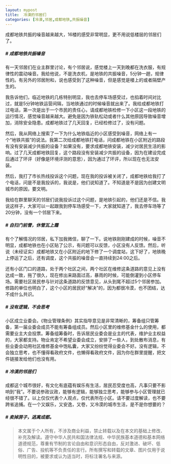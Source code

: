 ```yaml
---
layout: mypost
title:  冷漠的邻居们
categories: [冷漠,邻居,成都地铁,共振噪音]
---
```


成都地铁共振的噪音越来越大，16楼的感受非常明显，更不用说低楼层的邻居们了。

##### # 成都地铁共振噪音
有一天邻居们在业主群里讨论，有个邻居说，感觉楼上一天到晚都在洗衣服，有规律性的震动噪音。我给他说，不是洗衣机，是地铁的共振噪音，5分钟一趟，规律性的。有另外的邻居附和，说也感受到了这种噪音，但是感觉是楼上的或者隔壁产生的。

我告诉他们，临近地铁的几栋特别明显，我也去停车场感受过，也掐着时间对比过，就是5分钟地铁运营间隔，当地铁通过的时候噪音就出来了。我给成都地铁打过电话，第一次是出于一个市民的责任心，请成都地铁检修一下小区这一段地铁的运行情况，感觉噪音越来越大。避免是因为铁轨松动或者什么其他原因导致噪音增加，消除安全隐患。成都地铁过了几天回复，已经检修过了，没有问题。

然后，我从网络上搜索了一下为什么地铁临近的小区感受到噪音，网络上有一个“地铁共振”的说法。我第二次给成都地铁打电话，问成都地铁在小区附近的路段有没有安装减少共振的设备？如果没有，要求成都地铁安装，减少对居民生活的影响。过了几天成都地铁回复，这个路段没有安装减少共振的设备，因为在建设完成后通过了环评（好像是环境评测的意思），因为通过了环评，所以现在也无法安装。

然后，我打了市长热线投诉这个问题，现在我的投诉被关闭了，成都地铁给我打了个电话，问是不是我投诉的，我说是，他们说知道了。不知道是不是因为创建文明城市的原因，要文明。

我给在群里聊天的邻居们说我投诉过这个问题，是地铁引起的，他们还是不信。我说这样子，大家可以一起跟我到停车场感受一下，大家就知道了，我去停车场等了20分钟，没有一个邻居下来。

##### # 自扫门前雪，休管瓦上霜
有个了解情况的邻居，私下加我微信，聊了一下。说地铁刚刚建成的时候，噪音不明显，成都地铁也在小区贴了公示，有问题可以反馈，小区没有人反馈。然后，听说（未经证实）成都地铁又在小区附近的地下修了一个调度站，这下好了，地铁晚上停运了之后，还有调度，这个共振的噪音会一直持续到24:00之后。

还有小区门口的道路，处于两个社区之间，两个社区在维修这条道路的意见上没有达成一致，拖了很久，现在修出来路面过高，暴雨的时候，可能倒灌到小区停车场。需要社区居民参与针对这条道路的反馈意见，从头到尾不超过5个邻居参加。修路的单位也明白了，这个小区的居民好“解决”的，因为都很冷漠，也不团结，达不成什么共识。

##### # 没有逻辑，不会思考
小区成立业委会。《物业管理条例》其实指导意见是非常清晰的，筹备组只管筹备，第一届业委会成员不能有筹备组成员。然后小区里的维修基金什么的使用，都需要业主大会投票。筹备组筹备时，告诉居民业委会是业主的代表，维护业主权益的，大家都支持。物业肯定不希望业委会成立，安排了一些人，到处散布消息，有些业委会动用社区维修基金中饱私囊，大家又纷纷觉得业委会不好。没有逻辑，不会独立思考，也不懂得看政府文件，也懒得看政府文件，因为你在群里提醒，把文件链接发给他们也没有用。

##### # 冷漠的邻居们
成都这个城市很好，有文化有底蕴有娱乐有生活，居民忍受度也高，凡事只要不影响到“我”。不要说参政议政，能够有逻辑，能够独立思考，能够参与小区管理就已经很不错了。以上仅仅代表个人观点，仅代表所在小区。请不要过度解读，也不要跨省追捕。在一个又娱乐，又安逸，又卷，又冷漠的城市生活，是不是你想要的？

##### # 卖掉房子，逃离成都。


> 本文属于个人所有，不涉及商业利益，禁止转载以及在本文的基础上修改、补充及解读。遵守中华人民共和国法律法规、中华民族基本道德和基本网络道德规范，尊重有节制的言论自由和意识形态自由，反对激进、破坏、低俗、广告、投机等不负责任的言行。所有撰写和转载的文章、图片仅用于说明性目的，被要求或认为适当时，将标注署名与来源。